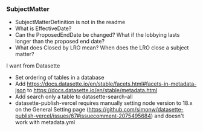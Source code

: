### SubjectMatter
- SubjectMatterDefinition is not in the readme
- What is EffectiveDate?
- Can the ProposedEndDate be changed? What if the lobbying lasts longer than the proposed end date? 
- What does Closed by LRO mean? When does the LRO close a subject matter? 


I want from Datasette
- Set ordering of tables in a database
- Add https://docs.datasette.io/en/stable/facets.html#facets-in-metadata-json to https://docs.datasette.io/en/stable/metadata.html
- Add search only a table to datasette-search-all
- datasette-publish-vercel requires manually setting node version to 18.x on the General Setting page (https://github.com/simonw/datasette-publish-vercel/issues/67#issuecomment-2075495684) and doesn't work with metadata.yml